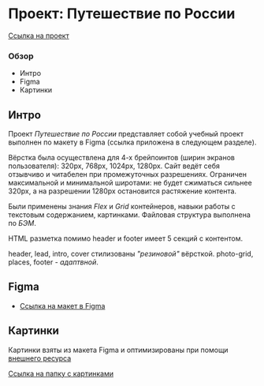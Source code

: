 # Проект: Путешествие по России

[Ссылка на проект](https://detoper.github.io/russian-travel/)

### Обзор
* Интро
* Figma
* Картинки

## **Интро**

Проект *Путешествие по России* представляет собой учебный проект выполнен по макету в Figma (ссылка приложена в следующем разделе).

Вёрстка была осуществлена для 4-х брейпоинтов (ширин экранов пользователя): 320px, 768px, 1024px, 1280px.
Сайт ведёт себя отзывчиво и читабелен при промежуточных разрешениях. Ограничен максимальной и минимальной широтами: не будет сжиматься сильнее 320px, а на разрешении 1280px остановится растяжение контента.

Были применены знания *Flex* и *Grid* контейнеров, навыки работы с текстовым содержанием, картинками. Файловая структура выполнена по *БЭМ*.

HTML разметка помимо header и footer имеет 5 секций с контентом.

header, lead, intro, cover стилизованы *"резиновой"* вёрсткой. photo-grid, places, footer - *адаптвной*.


## **Figma**

* [Ссылка на макет в Figma](https://www.figma.com/file/5S2WSbEFL6awjVWJ0NWL8Q/Sprint-3_-Russia-_-desktop-mobile?node-id=28503%3A0)

## **Картинки**

Картинки взяты из макета Figma и оптимизированы при помощи [внешнего ресурса](https://tinypng.com/)

[Ссылка на папку с картинками](./images)

